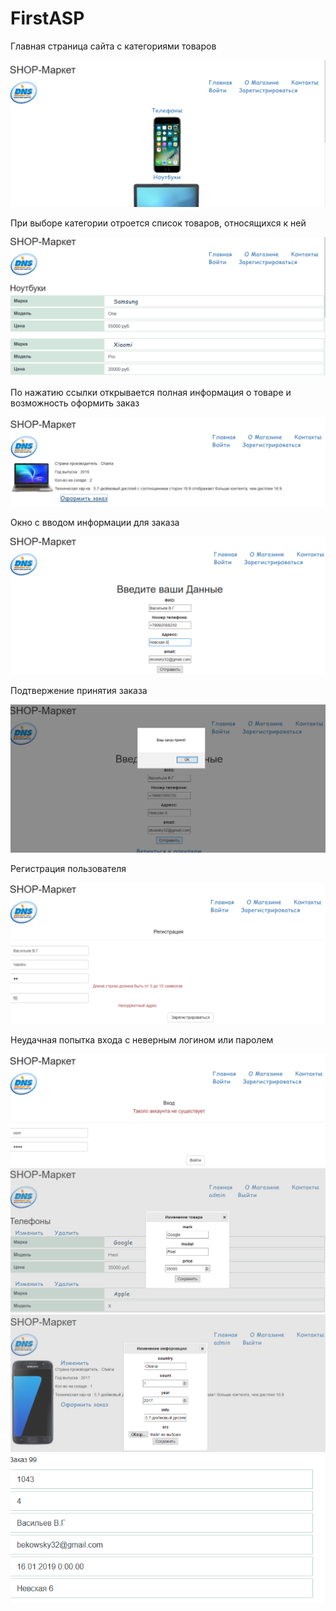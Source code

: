 # FirstASP
Главная страница сайта с категориями товаров

![Screenshot](FirstASP/Screens/1.PNG)

При выборе категории отроется список товаров, относящихся к ней

![Screenshot](FirstASP/Screens/2.PNG)

По нажатию ссылки открывается полная информация о товаре и возможность оформить заказ

![Screenshot](FirstASP/Screens/3.PNG)

Окно с вводом информации для заказа

![Screenshot](FirstASP/Screens/4.PNG)

Подтвержение принятия заказа

![Screenshot](FirstASP/Screens/5.PNG)

Регистрация пользователя

![Screenshot](FirstASP/Screens/6.PNG)

Неудачная попытка входа с неверным логином или паролем

![Screenshot](FirstASP/Screens/7.PNG)
![Screenshot](FirstASP/Screens/8.PNG)
![Screenshot](FirstASP/Screens/9.PNG)
![Screenshot](FirstASP/Screens/10.PNG)

